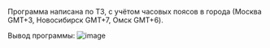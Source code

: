 Программа написана по ТЗ, с учётом часовых поясов в города (Москва GMT+3, Новосибирск GMT+7, Омск GMT+6).

Вывод программы:
![image](https://github.com/fvreeed/FlightsAndForecast/assets/101432221/7d4d4800-cdf5-463c-a0fe-1fa6884902f2)
